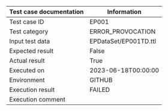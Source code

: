 | Test case documentation |      Information      |
| ----------------------- | --------------------- |
| Test case ID            | EP001                 |
| Test category           | ERROR_PROVOCATION     |
| Input test data         | EPDataSet/EP001TD.ttl |
| Expected result         | False                 |
| Actual result           | True                  |
| Executed on             | 2023-06-18T00:00:00   |
| Environment             | GITHUB                |
| Execution result        | FAILED                |
| Execution comment       |                       |
